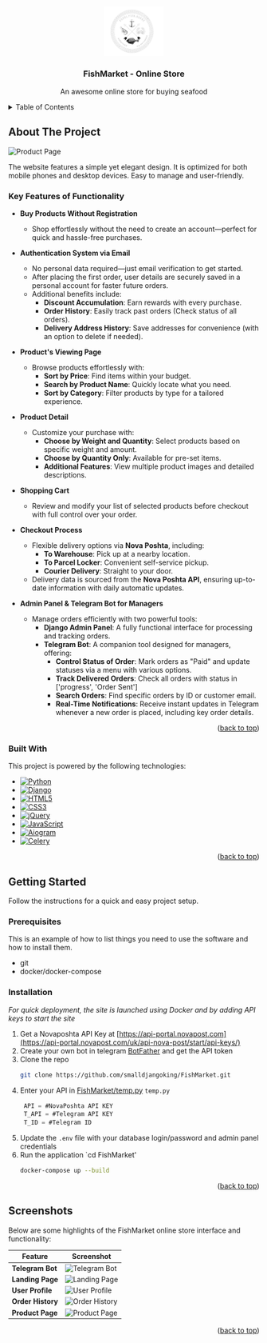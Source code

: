 <a id="readme-top"></a>
<br />
<div align="center">
  <a href="[https://github.com/othneildrew/Best-README-Template](https://github.com/smalldjangoking/FishMarket)">
    <img src="https://raw.githubusercontent.com/smalldjangoking/FishMarket/refs/heads/main/FishMarket/static/img/logo-banner.png" alt="Logo" width="120">
  </a>

  <h3 align="center">FishMarket - Online Store</h3>

  <p align="center">
    An awesome online store for buying seafood
  </p>
</div>

<!-- TABLE OF CONTENTS -->
<details>
  <summary>Table of Contents</summary>
  <ol>
    <li>
      <a href="#about-the-project">About The Project</a>
      <ul>
        <li><a href="#built-with">Built With</a></li>
      </ul>
    </li>
    <li>
      <a href="#getting-started">Getting Started</a>
      <ul>
        <li><a href="#prerequisites">Prerequisites</a></li>
        <li><a href="#installation">Installation</a></li>
      </ul>
    </li>
    <li><a href="#Screenshots">Screenshots</a></li>
  </ol>
</details>



<!-- ABOUT THE PROJECT -->
## About The Project
![Product Page](https://i.imgur.com/9ZvY87j.png)

The website features a simple yet elegant design. It is optimized for both mobile phones and desktop devices. Easy to manage and user-friendly.

### Key Features of Functionality

- **Buy Products Without Registration**  
  - Shop effortlessly without the need to create an account—perfect for quick and hassle-free purchases.

- **Authentication System via Email**  
  - No personal data required—just email verification to get started.  
  - After placing the first order, user details are securely saved in a personal account for faster future orders.  
  - Additional benefits include:  
    - **Discount Accumulation**: Earn rewards with every purchase.  
    - **Order History**: Easily track past orders (Check status of all orders).  
    - **Delivery Address History**: Save addresses for convenience (with an option to delete if needed).

- **Product's Viewing Page**  
  - Browse products effortlessly with:  
    - **Sort by Price**: Find items within your budget.  
    - **Search by Product Name**: Quickly locate what you need.  
    - **Sort by Category**: Filter products by type for a tailored experience.

- **Product Detail**  
  - Customize your purchase with:  
    - **Choose by Weight and Quantity**: Select products based on specific weight and amount.  
    - **Choose by Quantity Only**: Available for pre-set items.  
    - **Additional Features**: View multiple product images and detailed descriptions.

- **Shopping Cart**  
  - Review and modify your list of selected products before checkout with full control over your order.

- **Checkout Process**  
  - Flexible delivery options via **Nova Poshta**, including:  
    - **To Warehouse**: Pick up at a nearby location.  
    - **To Parcel Locker**: Convenient self-service pickup.  
    - **Courier Delivery**: Straight to your door.  
  - Delivery data is sourced from the **Nova Poshta API**, ensuring up-to-date information with daily automatic updates.

- **Admin Panel & Telegram Bot for Managers**  
  - Manage orders efficiently with two powerful tools:  
    - **Django Admin Panel**: A fully functional interface for processing and tracking orders.  
    - **Telegram Bot**: A companion tool designed for managers, offering:  
      - **Control Status of Order**: Mark orders as "Paid" and update statuses via a menu with various options.
      - **Track Delivered Orders**: Check all orders with status in ['progress', 'Order Sent']
      - **Search Orders**: Find specific orders by ID or customer email.  
      - **Real-Time Notifications**: Receive instant updates in Telegram whenever a new order is placed, including key order details.

<p align="right">(<a href="#readme-top">back to top</a>)</p>



### Built With

This project is powered by the following technologies:

* [![Python][Python]][Python-url]
* [![Django][Django]][Django-url]
* [![HTML5][HTML5]][HTML5-url]
* [![CSS3][CSS3]][CSS3-url]
* [![jQuery][jQuery]][jQuery-url]
* [![JavaScript][JavaScript]][JavaScript-url]
* [![Aiogram][Aiogram]][Aiogram-url]
* [![Celery][Celery]][Celery-url]

<p align="right">(<a href="#readme-top">back to top</a>)</p>



<!-- GETTING STARTED -->
## Getting Started

Follow the instructions for a quick and easy project setup.

### Prerequisites

This is an example of how to list things you need to use the software and how to install them.
* git
* docker/docker-compose

### Installation

_For quick deployment, the site is launched using Docker and by adding API keys to start the site_

1. Get a Novaposhta API Key at [https://api-portal.novapost.com](https://api-portal.novapost.com/uk/api-nova-post/start/api-keys/)
2. Create your own bot in telegram [BotFather](@BotFather) and get the API token
3. Clone the repo
   ```sh
   git clone https://github.com/smalldjangoking/FishMarket.git
   ```
4. Enter your API in [FishMarket/temp.py](https://github.com/smalldjangoking/FishMarket/blob/main/FishMarket/FishMarket/temp.py) `temp.py`
   ```js
    API = #NovaPoshta API KEY
    T_API = #Telegram API KEY
    T_ID = #Telegram ID
   ```
5. Update the `.env` file with your database login/password and admin panel credentials
6. Run the application `cd FishMarket'
   ```sh
   docker-compose up --build
   ```

<p align="right">(<a href="#readme-top">back to top</a>)</p>



<!-- Screenshots EXAMPLES -->
## Screenshots

Below are some highlights of the FishMarket online store interface and functionality:

| **Feature**          | **Screenshot**                                                                 |
|----------------------|--------------------------------------------------------------------------------|
| **Telegram Bot**     | ![Telegram Bot](https://i.imgur.com/WM8S49b.png)                              |
| **Landing Page**     | ![Landing Page](https://i.imgur.com/kPhxyLM.png)                              |
| **User Profile**     | ![User Profile](https://i.imgur.com/J6Qqrgk.png)                              |
| **Order History**    | ![Order History](https://i.imgur.com/1NNYZwr.png)                             |
| **Product Page**     | ![Product Page](https://i.imgur.com/mjj1IbZ.png)

<p align="right">(<a href="#readme-top">back to top</a>)</p>


<!-- MARKDOWN LINKS & IMAGES -->
<!-- https://www.markdownguide.org/basic-syntax/#reference-style-links -->


<!-- Links for Built With -->
[Python]: https://img.shields.io/badge/Python-3776AB?style=for-the-badge&logo=python&logoColor=white
[Python-url]: https://www.python.org/
[Django]: https://img.shields.io/badge/Django-092E20?style=for-the-badge&logo=django&logoColor=white
[Django-url]: https://www.djangoproject.com/
[HTML5]: https://img.shields.io/badge/HTML5-E34F26?style=for-the-badge&logo=html5&logoColor=white
[HTML5-url]: https://developer.mozilla.org/en-US/docs/Web/HTML
[CSS3]: https://img.shields.io/badge/CSS3-1572B6?style=for-the-badge&logo=css3&logoColor=white
[CSS3-url]: https://developer.mozilla.org/en-US/docs/Web/CSS
[jQuery]: https://img.shields.io/badge/jQuery-0769AD?style=for-the-badge&logo=jquery&logoColor=white
[jQuery-url]: https://jquery.com/
[JavaScript]: https://img.shields.io/badge/JavaScript-F7DF1E?style=for-the-badge&logo=javascript&logoColor=black
[JavaScript-url]: https://developer.mozilla.org/en-US/docs/Web/JavaScript
[Aiogram]: https://img.shields.io/badge/Aiogram-0088CC?style=for-the-badge&logo=telegram&logoColor=white
[Aiogram-url]: https://aiogram.dev/
[Celery]: https://img.shields.io/badge/Celery-37814A?style=for-the-badge&logo=celery&logoColor=white
[Celery-url]: https://docs.celeryproject.org/
